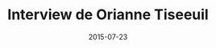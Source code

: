 ---
title: Interview de Orianne Tiseeuil
tags: [Interview]
direct_link: https://java.developpez.com/interview/jugsummercamp2015/orianne-tisseuil/
image: /images/oriannetisseuil.jpg
description: Dans le cadre de la conférence JUG Summer Camp 2015, Orianne Tiseeuil présente son parcours, son implication à l'événement, le mode opératoire pour la sélection des présentations et quelques aspects pratiques.
category: Article
date: 2015-07-23
---